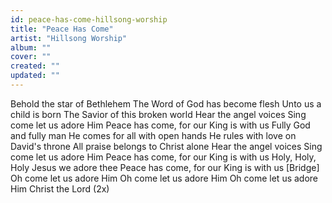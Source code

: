 ```yaml
---
id: peace-has-come-hillsong-worship
title: "Peace Has Come"
artist: "Hillsong Worship"
album: ""
cover: ""
created: ""
updated: ""
---
```


Behold the star of Bethlehem
The Word of God has become flesh
Unto us a child is born
The Savior of this broken world
Hear the angel voices
Sing come let us adore Him
Peace has come, for our King is with us
Fully God and fully man
He comes for all with open hands
He rules with love on David's throne
All praise belongs to Christ alone
Hear the angel voices
Sing come let us adore Him
Peace has come, for our King is with us
Holy, Holy, Holy
Jesus we adore thee
Peace has come, for our King is with us
[Bridge]
Oh come let us adore Him
Oh come let us adore Him
Oh come let us adore Him
Christ the Lord
(2x)